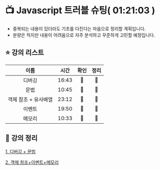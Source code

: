 # :tv:  Javascript 트러블 슈팅( 01:21:03 )

- 중복되는 내용이 있더라도 기초를 다진다는 마음으로 정리할 계획입니다.
- 분량은 적지만 내용이 어려움으로 자주 분석하고 꾸준하게 고민할 예정입니다.



## ⭐ 강의 리스트

|         이름         | 시간  |     확인      |     정리      |
| :------------------: | :---: | :-----------: | :-----------: |
|        디버깅        | 16:43 | :green_heart: | :green_heart: |
|         문법         | 10:45 | :green_heart: | :green_heart: |
| 객체 참조 + 유사배열 | 23:12 | :green_heart: | :green_heart: |
|        이벤트        | 19:50 | :green_heart: | :green_heart: |
|        메모리        | 10:33 | :green_heart: | :green_heart: |



## :memo: 강의 정리

[1.  디버깅 + 문법](./list/1~2강_학습정리.md)

[2.  객체 참조+이벤트+메모리](./list/3~5강_학습정리.md)
